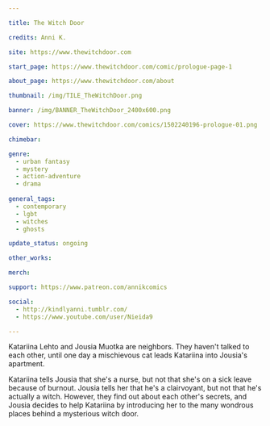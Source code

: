 ```yaml
---

title: The Witch Door

credits: Anni K.

site: https://www.thewitchdoor.com

start_page: https://www.thewitchdoor.com/comic/prologue-page-1

about_page: https://www.thewitchdoor.com/about

thumbnail: /img/TILE_TheWitchDoor.png

banner: /img/BANNER_TheWitchDoor_2400x600.png

cover: https://www.thewitchdoor.com/comics/1502240196-prologue-01.png

chimebar: 

genre: 
  - urban fantasy
  - mystery
  - action-adventure
  - drama
  
general_tags: 
  - contemporary
  - lgbt
  - witches
  - ghosts

update_status: ongoing

other_works:

merch: 

support: https://www.patreon.com/annikcomics

social: 
  - http://kindlyanni.tumblr.com/
  - https://www.youtube.com/user/Nieida9

---
```


Katariina Lehto and Jousia Muotka are neighbors. They haven't talked to each other, until one day a mischievous cat leads Katariina into Jousia's apartment.

Katariina tells Jousia that she's a nurse, but not that she's on a sick leave because of burnout. Jousia tells her that he's a clairvoyant, but not that he's actually a witch. However, they find out about each other's secrets, and Jousia decides to help Katariina by introducing her to the many wondrous places behind a mysterious witch door.